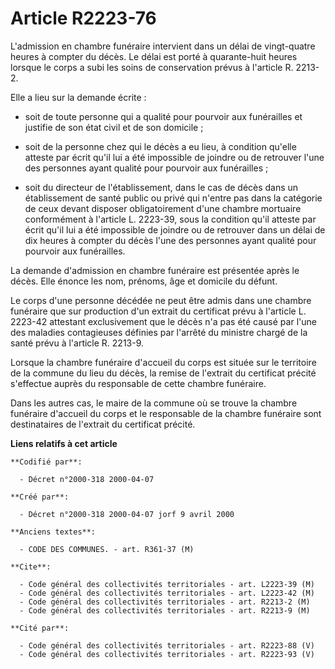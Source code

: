 # Article R2223-76

L'admission en chambre funéraire intervient dans un délai de vingt-quatre heures à compter du décès. Le délai est porté à
quarante-huit heures lorsque le corps a subi les soins de conservation prévus à l'article R. 2213-2.

Elle a lieu sur la demande écrite :

- soit de toute personne qui a qualité pour pourvoir aux funérailles et justifie de son état civil et de son domicile ;

- soit de la personne chez qui le décès a eu lieu, à condition qu'elle atteste par écrit qu'il lui a été impossible de
joindre ou de retrouver l'une des personnes ayant qualité pour pourvoir aux funérailles ;

- soit du directeur de l'établissement, dans le cas de décès dans un établissement de santé public ou privé qui n'entre pas
dans la catégorie de ceux devant disposer obligatoirement d'une chambre mortuaire conformément à l'article L. 2223-39, sous
la condition qu'il atteste par écrit qu'il lui a été impossible de joindre ou de retrouver dans un délai de dix heures à
compter du décès l'une des personnes ayant qualité pour pourvoir aux funérailles.

La demande d'admission en chambre funéraire est présentée après le décès. Elle énonce les nom, prénoms, âge et domicile du
défunt.

Le corps d'une personne décédée ne peut être admis dans une chambre funéraire que sur production d'un extrait du certificat
prévu à l'article L. 2223-42 attestant exclusivement que le décès n'a pas été causé par l'une des maladies contagieuses
définies par l'arrêté du ministre chargé de la santé prévu à l'article R. 2213-9.

Lorsque la chambre funéraire d'accueil du corps est située sur le territoire de la commune du lieu du décès, la remise de
l'extrait du certificat précité s'effectue auprès du responsable de cette chambre funéraire.

Dans les autres cas, le maire de la commune où se trouve la chambre funéraire d'accueil du corps et le responsable de la
chambre funéraire sont destinataires de l'extrait du certificat précité.

**Liens relatifs à cet article**

	**Codifié par**:

	  - Décret n°2000-318 2000-04-07

	**Créé par**:

	  - Décret n°2000-318 2000-04-07 jorf 9 avril 2000

	**Anciens textes**:

	  - CODE DES COMMUNES. - art. R361-37 (M)

	**Cite**:

	  - Code général des collectivités territoriales - art. L2223-39 (M)
	  - Code général des collectivités territoriales - art. L2223-42 (M)
	  - Code général des collectivités territoriales - art. R2213-2 (M)
	  - Code général des collectivités territoriales - art. R2213-9 (M)

	**Cité par**:

	  - Code général des collectivités territoriales - art. R2223-88 (V)
	  - Code général des collectivités territoriales - art. R2223-93 (V)

